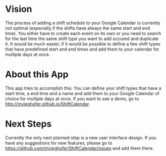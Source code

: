 Vision
======
The process of adding a shift schedule to your Google Calendar is currently not optimal (especially if the shifts have always the same start and end time). You either have to create each event on its own or you need to search for the last time the same shift type you want to add occured and duplicate it. It would be much easier, if it would be possible to define a few shift types that have predefined start and end times and add them to your calendar for multiple days at once.

About this App
==============
This app tries to accomplish this. You can define your shift types that have a start time, a end time and a name and add them to your Google Calendar of choice for multiple days at once. If you want to see a demo, go to http://mvieghofer.github.io/ShiftCalendar.

Next Steps
==========
Currently the only next planned step is a new user interface design. If you have any suggestions for new features, please go to https://github.com/mvieghofer/ShiftCalendar/issues and add them there.